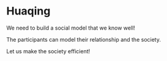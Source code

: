 # Huaqing


We need to build a social model that we know well!

The participants can model their relationship and the society.

Let us make the society efficient!
